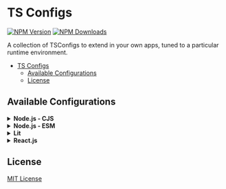 # TS Configs

[![NPM Version][npm_version_badge]][npm_badge_url]
[![NPM Downloads][npm_downloads_badge]][npm_badge_url]

A collection of TSConfigs to extend in your own apps, tuned to a particular runtime environment.

- [TS Configs](#ts-configs)
  - [Available Configurations](#available-configurations)
  - [License](#license)

## Available Configurations

<details>

<summary><strong>Node.js - CJS</strong></summary>

> ❗️ A version of Node >= 16 is supported by the following configuration.

To install the configuration and its related dev-dependencies, use the following command:

```sh
pnpm add -D @detra-lab/tsc typescript @types/node@16
```

After the installation, add the code snippet below to your `tsconfig.json` file:

```json
{
  "extends": "@detra-lab/tsc/node/tsconfig.cjs.json",
  "compilerOptions": {
    "declarationDir": "./types",
    "typeRoots": ["./types", "./node_modules/@types"]
  }
}
```

</details>

<details>

<summary><strong>Node.js - ESM</strong></summary>

> ❗️ A version of Node >= 16 is supported by the following configuration.

To install the configuration and its related dev-dependencies, use the following command:

```sh
pnpm add -D @detra-lab/tsc typescript @types/node@16
```

After the installation, add the code snippet below to your `tsconfig.json` file:

```json
{
  "extends": "@detra-lab/tsc/node/tsconfig.esm.json",
  "compilerOptions": {
    "declarationDir": "./types",
    "typeRoots": ["./types", "./node_modules/@types"]
  }
}
```

</details>

<details>

<summary><strong>Lit</strong></summary>

If you're working on projects that use [Lit](https://lit.dev/) with TypeScript, you can simplify the setup process by installing a configuration and its related dependencies using the following command:

```sh
pnpm add -D @detra-lab/tsc typescript
```

After the installation, add the code snippet below to your `tsconfig.json` file:

```json
{
  "extends": "@detra-lab/tsc/lit/tsconfig.json"
}
```

</details>

<details>

<summary><strong>React.js</strong></summary>

When working on projects that involve using React with TypeScript, such as [Create React App](https://create-react-app.dev/) or [Next.js](https://nextjs.org/), you can simplify the setup process by installing a configuration and its dependencies with a single command:

```sh
pnpm add -D @detra-lab/tsc typescript
```

After the installation, add the code snippet below to your `tsconfig.json` file:

```json
{
  "extends": "@detra-lab/tsc/react/tsconfig.json"
}
```

</details>

## License

[MIT License](./LICENSE)

<!-- Badges -->

[npm_version_badge]: https://img.shields.io/npm/v/@detra-lab/tsc?style=flat-square&colorA=6930C3&colorB=5390D9
[npm_downloads_badge]: https://img.shields.io/npm/dm/@detra-lab/tsc?style=flat-square&colorA=6930C3&colorB=5390D9

<!-- Links -->

[npm_badge_url]: https://www.npmjs.com/package/@detra-lab/tsc

